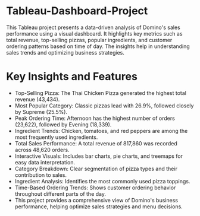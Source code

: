 # Tableau-Dashboard-Project
This Tableau project presents a data-driven analysis of Domino's sales performance using a visual dashboard. It highlights key metrics such as total revenue, top-selling pizzas, popular ingredients, and customer ordering patterns based on time of day. The insights help in understanding sales trends and optimizing business strategies.
 # Key Insights and Features
- Top-Selling Pizza: The Thai Chicken Pizza generated the highest total revenue (43,434).
- Most Popular Category: Classic pizzas lead with 26.9%, followed closely by Supreme (25.5%).
- Peak Ordering Time: Afternoon has the highest number of orders (23,622), followed by Evening (18,339).
- Ingredient Trends: Chicken, tomatoes, and red peppers are among the most frequently used ingredients.
- Total Sales Performance: A total revenue of 817,860 was recorded across 48,620 orders.
- Interactive Visuals: Includes bar charts, pie charts, and treemaps for easy data interpretation.
- Category Breakdown: Clear segmentation of pizza types and their contribution to sales.
- Ingredient Analysis: Identifies the most commonly used pizza toppings.
- Time-Based Ordering Trends: Shows customer ordering behavior throughout different parts of the day.
- This project provides a comprehensive view of Domino's business performance, helping optimize sales strategies and menu decisions.
